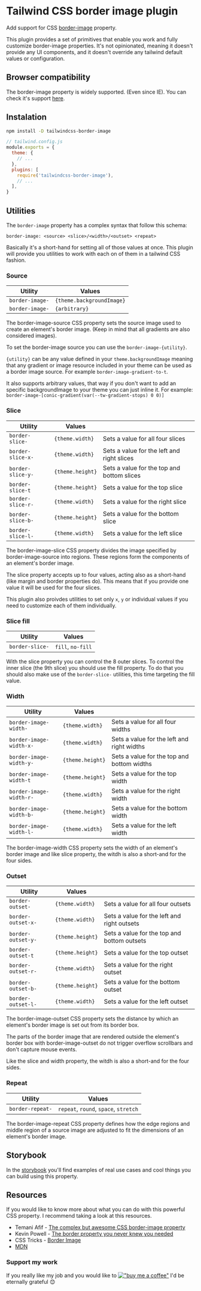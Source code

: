 # Tailwind CSS border image plugin

Add support for CSS [border-image][mdn-border-image] property.

This plugin provides a set of primitives that enable you work and fully customize border-image properties. It's not opinionated, meaning it doesn't provide any UI components, and it doesn't override any tailwind default values or configuration.

## Browser compatibility

The border-image property is widely supported. (Even since IE). You can check it's support [here][can-i-use-border-image].

## Instalation

```bash
npm install -D tailwindcss-border-image
```

```javascript
// tailwind.config.js
module.exports = {
  theme: {
    // ...
  },
  plugins: [
    require('tailwindcss-border-image'),
    // ...
  ],
}
```

## Utilities

The `border-image` property has a complex syntax that follow this schema:

```
border-image: <source> <slice>/<width>/<outset> <repeat>
```

Basically it's a short-hand for setting all of those values at once. This plugin will provide you utilities to work with each on of them in a tailwind CSS fashion.

### Source

| Utility         | Values                    |
| --------------- | ------------------------- |
| `border-image-` | `{theme.backgroundImage}` |
| `border-image-` | `{arbitrary}`             |

The border-image-source CSS property sets the source image used to create an element's border image. (Keep in mind that all gradients are also considered images).

To set the border-image source you can use the `border-image-{utility}`.

`{utility}` can be any value defined in your `theme.backgroundImage` meaning that any gradient or image resource included in your theme can be used as a border image source. For example `border-image-gradient-to-t`.

It also supports arbitrary values, that way if you don't want to add an specific backgroundImage to your theme you can just inline it. For example: `border-image-[conic-gradient(var(--tw-gradient-stops) 0 0)]`

### Slice

| Utility           | Values           |                                            |
| ----------------- | ---------------- | ------------------------------------------ |
| `border-slice-`   | `{theme.width}`  | Sets a value for all four slices           |
| `border-slice-x-` | `{theme.width}`  | Sets a value for the left and right slices |
| `border-slice-y-` | `{theme.height}` | Sets a value for the top and bottom slices |
| `border-slice-t`  | `{theme.height}` | Sets a value for the top slice             |
| `border-slice-r-` | `{theme.width}`  | Sets a value for the right slice           |
| `border-slice-b-` | `{theme.height}` | Sets a value for the bottom slice          |
| `border-slice-l-` | `{theme.width}`  | Sets a value for the left slice            |

The border-image-slice CSS property divides the image specified by border-image-source into regions. These regions form the components of an element's border image.

The slice property accepts up to four values, acting also as a short-hand (like margin and border properties do). This means that if you provide one value it will be used for the four slices.

This plugin also proivdes utilities to set only `x`, `y` or individual values if you need to customize each of them individually.

### Slice fill

| Utility         | Values            |
| --------------- | ----------------- |
| `border-slice-` | `fill`, `no-fill` |

With the slice property you can control the 8 outer slices. To control the inner slice (the 9th slice) you should use the fill property. To do that you should also make use of the `border-slice-` utilities, this time targeting the fill value.

### Width

| Utility                 | Values           |                                            |
| ----------------------- | ---------------- | ------------------------------------------ |
| `border-image-width-`   | `{theme.width}`  | Sets a value for all four widths           |
| `border-image-width-x-` | `{theme.width}`  | Sets a value for the left and right widths |
| `border-image-width-y-` | `{theme.height}` | Sets a value for the top and bottom widths |
| `border-image-width-t`  | `{theme.height}` | Sets a value for the top width             |
| `border-image-width-r-` | `{theme.width}`  | Sets a value for the right width           |
| `border-image-width-b-` | `{theme.height}` | Sets a value for the bottom width          |
| `border-image-width-l-` | `{theme.width}`  | Sets a value for the left width            |

The border-image-width CSS property sets the width of an element's border image and like slice property, the witdh is also a short-and for the four sides.

### Outset

| Utility            | Values           |                                             |
| ------------------ | ---------------- | ------------------------------------------- |
| `border-outset-`   | `{theme.width}`  | Sets a value for all four outsets           |
| `border-outset-x-` | `{theme.width}`  | Sets a value for the left and right outsets |
| `border-outset-y-` | `{theme.height}` | Sets a value for the top and bottom outsets |
| `border-outset-t`  | `{theme.height}` | Sets a value for the top outset             |
| `border-outset-r-` | `{theme.width}`  | Sets a value for the right outset           |
| `border-outset-b-` | `{theme.height}` | Sets a value for the bottom outset          |
| `border-outset-l-` | `{theme.width}`  | Sets a value for the left outset            |

The border-image-outset CSS property sets the distance by which an element's border image is set out from its border box.

The parts of the border image that are rendered outside the element's border box with border-image-outset do not trigger overflow scrollbars and don't capture mouse events.

Like the slice and width property, the witdh is also a short-and for the four sides.

### Repeat

| Utility          | Values                                |
| ---------------- | ------------------------------------- |
| `border-repeat-` | `repeat`, `round`, `space`, `stretch` |

The border-image-repeat CSS property defines how the edge regions and middle region of a source image are adjusted to fit the dimensions of an element's border image.

## Storybook

In the [storybook][storybook] you'll find examples of real use cases and cool things you can build using this property.

## Resources

If you would like to know more about what you can do with this powerful CSS property. I recommend taking a look at this resources.

- Temani Afif - [The complex but awesome CSS border-image property][the-complex-but-awesome-css-border-image-property]
- Kevin Powell - [The border property you never knew you needed][the-border-property-you-never-knew-you-needed]
- CSS Tricks - [Border Image][css-tricks-border-image]
- [MDN][mdn-border-image]

### Support my work

If you really like my job and you would like to [!["buy me a coffee"](https://img.shields.io/badge/-buy_me_a%C2%A0coffee-gray?logo=Buy-me-a-coffee)](https://www.buymeacoffee.com/sebagnz) I'd be eternally grateful 😊

[storybook]: https://sebagnz.github.io/tailwindcss-border-image/?path=/docs/example-shapebreakout--docs
[mdn-border-image]: https://developer.mozilla.org/en-US/docs/Web/CSS/border-image
[can-i-use-border-image]: https://caniuse.com/border-image
[the-complex-but-awesome-css-border-image-property]: https://www.smashingmagazine.com/2024/01/css-border-image-property/
[the-border-property-you-never-knew-you-needed]: https://youtu.be/ypstT5UfCsk?si=8zzSwBFq57WlvSQE
[css-tricks-border-image]: https://css-tricks.com/almanac/properties/b/border-image/
